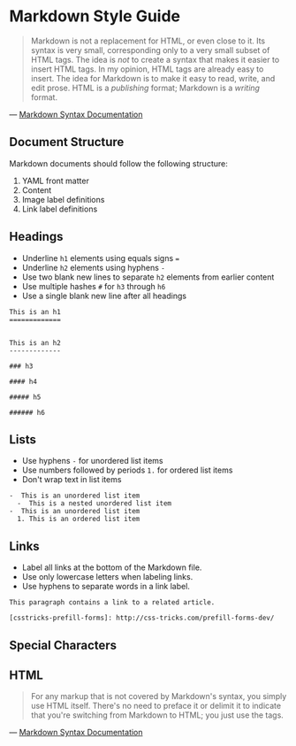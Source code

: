Markdown Style Guide
====================

> Markdown is not a replacement for HTML, or even close to it. Its syntax is
> very small, corresponding only to a very small subset of HTML tags. The idea
> is *not* to create a syntax that makes it easier to insert HTML tags. In my
> opinion, HTML tags are already easy to insert. The idea for Markdown is to
> make it easy to read, write, and edit prose. HTML is a *publishing* format;
> Markdown is a *writing* format.

— [Markdown Syntax Documentation][markdown-syntax]


Document Structure
------------------

Markdown documents should follow the following structure:

1. YAML front matter
2. Content
3. Image label definitions
4. Link label definitions


Headings
--------

-  Underline `h1` elements using equals signs `=`
-  Underline `h2` elements using hyphens `-`
-  Use two blank new lines to separate `h2` elements from earlier content
-  Use multiple hashes `#` for `h3` through `h6`
-  Use a single blank new line after all headings

```
This is an h1
=============


This is an h2
-------------

### h3

#### h4

##### h5

###### h6
```


Lists
-----

-  Use hyphens `-` for unordered list items
-  Use numbers followed by periods `1.` for ordered list items
-  Don't wrap text in list items

```
-  This is an unordered list item
  -  This is a nested unordered list item
-  This is an unordered list item
  1. This is an ordered list item
```


Links
-----

-  Label all links at the bottom of the Markdown file.
-  Use only lowercase letters when labeling links.
-  Use hyphens to separate words in a link label.

```
This paragraph contains a link to a related article.

[csstricks-prefill-forms]: http://css-tricks.com/prefill-forms-dev/
```


Special Characters
------------------


HTML
----

> For any markup that is not covered by Markdown's syntax, you simply use HTML
> itself. There's no need to preface it or delimit it to indicate that you're
> switching from Markdown to HTML; you just use the tags.

— [Markdown Syntax Documentation][markdown-syntax]

[markdown-syntax]: http://daringfireball.net/projects/markdown/syntax
